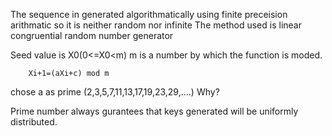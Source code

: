 The sequence in generated algorithmatically using finite preceision arithmatic so it is neither random nor infinite
The method used is linear congruential random number generator

Seed value is X0(0<=X0<m)
m is a number by which the function is moded.

		Xi+1=(aXi+c) mod m
		
chose a as prime (2,3,5,7,11,13,17,19,23,29,....)
Why?

Prime number always gurantees that keys generated will be uniformly distributed.